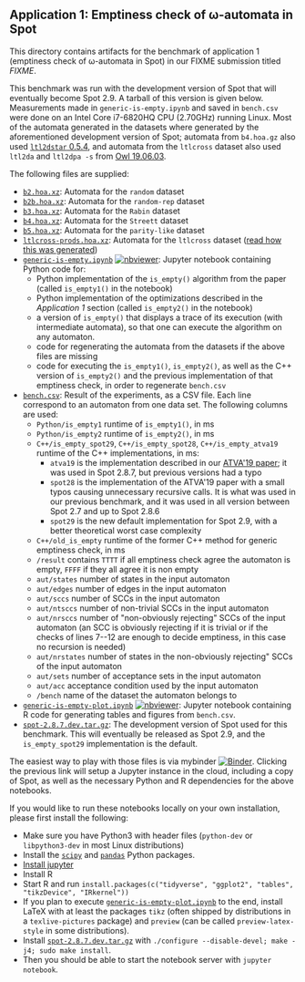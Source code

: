 Application 1: Emptiness check of ω-automata in Spot
----------------------------------------------------

This directory contains artifacts for the benchmark of application 1 (emptiness check of ω-automata in Spot) in our FIXME submission titled *FIXME*.

This benchmark was run with the development version of Spot that will eventually become Spot 2.9.  A tarball of this version is given below.  Measurements made in `generic-is-empty.ipynb` and saved in `bench.csv` were done on an Intel Core i7-6820HQ CPU (2.70GHz) running Linux.   Most of the automata generated in the datasets where generated by the aforementioned development version of Spot; automata from `b4.hoa.gz` also used [`ltl2dstar` 0.5.4](https://www.ltl2dstar.de/), and automata from the `ltlcross` dataset also used `ltl2da` and `ltl2dpa -s` from [Owl 19.06.03](https://owl.model.in.tum.de/).

The following files are supplied:
- [`b2.hoa.xz`](b2.hoa.xz): Automata for the `random` dataset
- [`b2b.hoa.xz`](b2b.hoa.xz): Automata for the `random-rep` dataset
- [`b3.hoa.xz`](b3.hoa.xz): Automata for the `Rabin` dataset
- [`b4.hoa.xz`](b4.hoa.xz): Automata for the `Streett` dataset
- [`b5.hoa.xz`](b5.hoa.xz): Automata for the `parity-like` dataset
- [`ltlcross-prods.hoa.xz`](ltlcross-prods.hoa.xz): Automata for the `ltlcross` dataset ([read how this was generated](ltlcross-prods.md))
- [`generic-is-empty.ipynb`](generic-is-empty.ipynb) [![nbviewer](https://raw.githubusercontent.com/jupyter/design/master/logos/Badges/nbviewer_badge.svg?sanitize=true)](https://nbviewer.jupyter.org/github/adl/genem-exp/blob/master/bench-app1/generic-is-empty.ipynb): Jupyter notebook containing Python code for:
  - Python implementation of the `is_empty()` algorithm from the paper (called `is_empty1()` in the notebook)
  - Python implementation of the optimizations described in the *Application 1* section (called `is_empty2()` in the notebook)
  - a version of `is_empty()` that displays a trace of its execution (with intermediate automata), so that one can execute the algorithm on any automaton.
  - code for regenerating the automata from the datasets if the above files are missing
  - code for executing the `is_empty1()`, `is_empty2()`, as well as the C++ version of `is_empty2()` and the previous implementation of that emptiness check, in order to regenerate `bench.csv`
- [`bench.csv`](bench.csv): Result of the experiments, as a CSV file.  Each line correspond to an automaton from one data set.  The following columns are used:
  - `Python/is_empty1`  runtime of `is_empty1()`, in ms
  - `Python/is_empty2`  runtime of `is_empty2()`, in ms
  - `C++/is_empty_spot29`, `C++/is_empty_spot28`, `C++/is_empty_atva19` runtime of the C++ implementations, in ms:
    - `atva19` is the implementation described in our [ATVA'19 paper](https://www.lrde.epita.fr/~adl/dl/adl/baier.19.atva.pdf); it was used in Spot 2.8.7, but previous versions had a typo
    - `spot28` is the implementation of the ATVA'19 paper with a small typos causing unnecessary recursive calls.  It is what was used in our previous benchmark, and it was used in all version between Spot 2.7 and up to Spot 2.8.6
    - `spot29` is the new default implementation for Spot 2.9, with a better theoretical worst case complexity
  - `C++/old_is_empty`  runtime of the former C++ method for generic emptiness check, in ms
  - `/result`  contains `TTTT` if all emptiness check agree the automaton is empty, `FFFF` if they all agree it is non empty
  - `aut/states` number of states in the input automaton
  - `aut/edges` number of edges  in the input automaton
  - `aut/sccs`  number of SCCs in the input automaton
  - `aut/ntsccs`  number of non-trivial SCCs in the input automaton
  - `aut/nrsccs`  number of "non-obviously rejecting" SCCs of the input automaton (an SCC is obviously rejecting if it is trivial or if the checks of lines 7--12 are enough to decide emptiness, in this case no recursion is needed)
  - `aut/nrstates`  number of states in the non-obviously rejecting" SCCs of the input automaton
  - `aut/sets`  number of acceptance sets in the input automaton
  - `aut/acc`  acceptance condition used by the input automaton
  - `/bench`  name of the dataset the automaton belongs to
- [`generic-is-empty-plot.ipynb`](generic-is-empty-plot.ipynb) [![nbviewer](https://raw.githubusercontent.com/jupyter/design/master/logos/Badges/nbviewer_badge.svg?sanitize=true)](https://nbviewer.jupyter.org/github/adl/genem-exp2/blob/master/bench-app1/generic-is-empty-plot.ipynb): Jupyter notebook containing R code for generating tables and figures from `bench.csv`.
- [`spot-2.8.7.dev.tar.gz`](spot-2.8.7.dev.tar.gz): The development version of Spot used for this benchmark.  This will eventually be released as Spot 2.9, and the `is_empty_spot29` implementation is the default.

The easiest way to play with those files is via mybinder [![Binder](https://mybinder.org/badge_logo.svg)](https://mybinder.org/v2/gh/adl/genem-exp2/master?urlpath=lab%2Ftree%2Fbench-app1&filepath=bench-app1).
Clicking the previous link will setup a Jupyter instance in the cloud, including a copy of Spot, as well as the necessary Python and R dependencies for the above notebooks.

If you would like to run these notebooks locally on your own installation, please first install the following:
- Make sure you have Python3 with header files (`python-dev` or `libpython3-dev` in most Linux distributions)
- Install the [`scipy`](https://www.scipy.org/install.html) and [`pandas`](https://pandas.pydata.org/pandas-docs/stable/install.html) Python packages.
- [Install jupyter](https://jupyter.org/install)
- Install R
- Start R and run `install.packages(c("tidyverse", "ggplot2", "tables", "tikzDevice", "IRkernel"))`
- If you plan to execute [`generic-is-empty-plot.ipynb`](generic-is-empty-plot.ipynb) to the end, install LaTeX with at least the packages `tikz` (often shipped by distributions in a `texlive-pictures` package) and `preview` (can be called `preview-latex-style` in some distributions).
- Install [`spot-2.8.7.dev.tar.gz`](spot-2.8.7.dev.tar.gz) with  `./configure --disable-devel; make -j4; sudo make install`.
- Then you should be able to start the notebook server with `jupyter notebook`.
